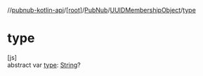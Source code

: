 //[pubnub-kotlin-api](../../../../index.md)/[[root]](../../index.md)/[PubNub](../index.md)/[UUIDMembershipObject](index.md)/[type](type.md)

# type

[js]\
abstract var [type](type.md): [String](https://kotlinlang.org/api/latest/jvm/stdlib/kotlin-stdlib/kotlin/-string/index.html)?

